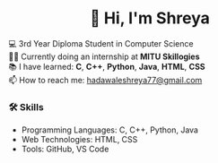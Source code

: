<h1 align ="center"> 👋 Hi, I'm Shreya</h1>

💻 3rd Year Diploma Student in Computer Science  
🧑‍💼 Currently doing an internship at **MITU Skillogies**  
📚 I have learned: **C**, **C++**, **Python**, **Java**, **HTML**, **CSS**  
📫 How to reach me: [hadawaleshreya77@gmail.com](mailto:hadawaleshreya77@gmail.com)

### 🛠️ Skills
- Programming Languages: C, C++, Python, Java  
- Web Technologies: HTML, CSS  
- Tools:  GitHub, VS Code  
